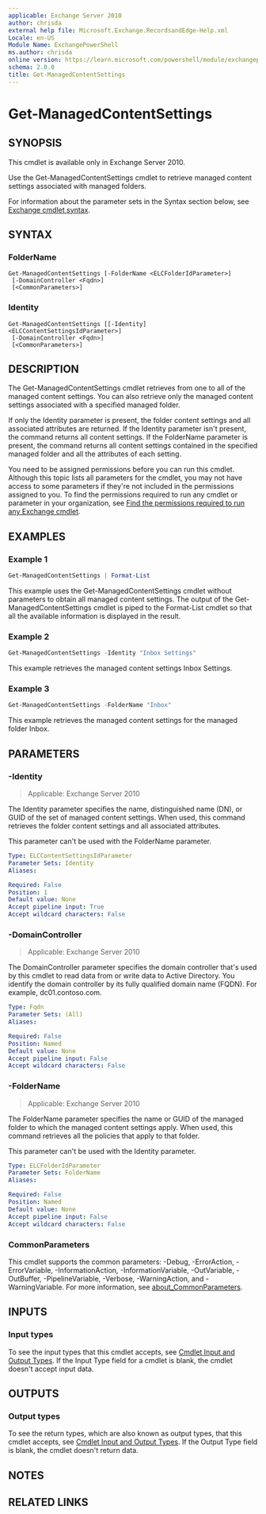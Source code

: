 ```yaml
---
applicable: Exchange Server 2010
author: chrisda
external help file: Microsoft.Exchange.RecordsandEdge-Help.xml
Locale: en-US
Module Name: ExchangePowerShell
ms.author: chrisda
online version: https://learn.microsoft.com/powershell/module/exchangepowershell/get-managedcontentsettings
schema: 2.0.0
title: Get-ManagedContentSettings
---
```


# Get-ManagedContentSettings

## SYNOPSIS
This cmdlet is available only in Exchange Server 2010.

Use the Get-ManagedContentSettings cmdlet to retrieve managed content settings associated with managed folders.

For information about the parameter sets in the Syntax section below, see [Exchange cmdlet syntax](https://learn.microsoft.com/powershell/exchange/exchange-cmdlet-syntax).

## SYNTAX

### FolderName
```
Get-ManagedContentSettings [-FolderName <ELCFolderIdParameter>]
 [-DomainController <Fqdn>]
 [<CommonParameters>]
```

### Identity
```
Get-ManagedContentSettings [[-Identity] <ELCContentSettingsIdParameter>]
 [-DomainController <Fqdn>]
 [<CommonParameters>]
```

## DESCRIPTION
The Get-ManagedContentSettings cmdlet retrieves from one to all of the managed content settings. You can also retrieve only the managed content settings associated with a specified managed folder.

If only the Identity parameter is present, the folder content settings and all associated attributes are returned. If the Identity parameter isn't present, the command returns all content settings. If the FolderName parameter is present, the command returns all content settings contained in the specified managed folder and all the attributes of each setting.

You need to be assigned permissions before you can run this cmdlet. Although this topic lists all parameters for the cmdlet, you may not have access to some parameters if they're not included in the permissions assigned to you. To find the permissions required to run any cmdlet or parameter in your organization, see [Find the permissions required to run any Exchange cmdlet](https://learn.microsoft.com/powershell/exchange/find-exchange-cmdlet-permissions).

## EXAMPLES

### Example 1
```powershell
Get-ManagedContentSettings | Format-List
```

This example uses the Get-ManagedContentSettings cmdlet without parameters to obtain all managed content settings. The output of the Get-ManagedContentSettings cmdlet is piped to the Format-List cmdlet so that all the available information is displayed in the result.

### Example 2
```powershell
Get-ManagedContentSettings -Identity "Inbox Settings"
```

This example retrieves the managed content settings Inbox Settings.

### Example 3
```powershell
Get-ManagedContentSettings -FolderName "Inbox"
```

This example retrieves the managed content settings for the managed folder Inbox.

## PARAMETERS

### -Identity

> Applicable: Exchange Server 2010

The Identity parameter specifies the name, distinguished name (DN), or GUID of the set of managed content settings. When used, this command retrieves the folder content settings and all associated attributes.

This parameter can't be used with the FolderName parameter.

```yaml
Type: ELCContentSettingsIdParameter
Parameter Sets: Identity
Aliases:

Required: False
Position: 1
Default value: None
Accept pipeline input: True
Accept wildcard characters: False
```

### -DomainController

> Applicable: Exchange Server 2010

The DomainController parameter specifies the domain controller that's used by this cmdlet to read data from or write data to Active Directory. You identify the domain controller by its fully qualified domain name (FQDN). For example, dc01.contoso.com.

```yaml
Type: Fqdn
Parameter Sets: (All)
Aliases:

Required: False
Position: Named
Default value: None
Accept pipeline input: False
Accept wildcard characters: False
```

### -FolderName

> Applicable: Exchange Server 2010

The FolderName parameter specifies the name or GUID of the managed folder to which the managed content settings apply. When used, this command retrieves all the policies that apply to that folder.

This parameter can't be used with the Identity parameter.

```yaml
Type: ELCFolderIdParameter
Parameter Sets: FolderName
Aliases:

Required: False
Position: Named
Default value: None
Accept pipeline input: False
Accept wildcard characters: False
```

### CommonParameters
This cmdlet supports the common parameters: -Debug, -ErrorAction, -ErrorVariable, -InformationAction, -InformationVariable, -OutVariable, -OutBuffer, -PipelineVariable, -Verbose, -WarningAction, and -WarningVariable. For more information, see [about_CommonParameters](https://go.microsoft.com/fwlink/p/?LinkID=113216).

## INPUTS

### Input types
To see the input types that this cmdlet accepts, see [Cmdlet Input and Output Types](https://go.microsoft.com/fwlink/p/?LinkId=2081749). If the Input Type field for a cmdlet is blank, the cmdlet doesn't accept input data.

## OUTPUTS

### Output types
To see the return types, which are also known as output types, that this cmdlet accepts, see [Cmdlet Input and Output Types](https://go.microsoft.com/fwlink/p/?LinkId=2081749). If the Output Type field is blank, the cmdlet doesn't return data.

## NOTES

## RELATED LINKS
